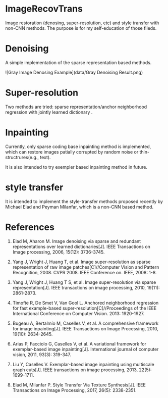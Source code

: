 # ImageRecovTrans

Image restoration (denosing, super-resolution, etc) and style transfer with non-CNN methods. The purpose is for my self-education of those fileds.

# Denoising

A simple implementation of the sparse representation based methods.

![Gray Image Denosing Example](data/Gray Denoising Result.png)

# Super-resolution

Two methods are tried: sparse representation/anchor neighborhood regression with jointly learned dictionary .

# Inpainting
Currently, only sparse coding base inpainting method is implemented, which can restore images patially corrupted by random noise or thin-structrures(e.g., text).


It is also intended to try exempler based inpainting method in future. 

# style transfer

It is intended to implement the style-transfer methods proposed recently by Michael Elad and Peyman Milanfar, which is a non-CNN based method.

# References

1. Elad M, Aharon M. Image denoising via sparse and redundant representations over learned dictionaries[J]. IEEE Transactions on Image processing, 2006, 15(12): 3736-3745.

2. Yang J, Wright J, Huang T, et al. Image super-resolution as sparse representation of raw image patches[C]//Computer Vision and Pattern Recognition, 2008. CVPR 2008. IEEE Conference on. IEEE, 2008: 1-8.

3. Yang J, Wright J, Huang T S, et al. Image super-resolution via sparse representation[J]. IEEE transactions on image processing, 2010, 19(11): 2861-2873.

4. Timofte R, De Smet V, Van Gool L. Anchored neighborhood regression for fast example-based super-resolution[C]//Proceedings of the IEEE International Conference on Computer Vision. 2013: 1920-1927.

5. Bugeau A, Bertalmío M, Caselles V, et al. A comprehensive framework for image inpainting[J]. IEEE Transactions on Image Processing, 2010, 19(10): 2634-2645.

6. Arias P, Facciolo G, Caselles V, et al. A variational framework for exemplar-based image inpainting[J]. International journal of computer vision, 2011, 93(3): 319-347.

7. Liu Y, Caselles V. Exemplar-based image inpainting using multiscale graph cuts[J]. IEEE transactions on image processing, 2013, 22(5): 1699-1711.

8. Elad M, Milanfar P. Style Transfer Via Texture Synthesis[J]. IEEE Transactions on Image Processing, 2017, 26(5): 2338-2351.
